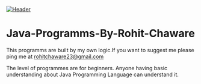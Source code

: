 [![Header](https://raw.githubusercontent.com/MartinHeinz/<OWNER>/<OWNER>/readme_header.png "Header")](https://some-url.dev/)
# Java-Programms-By-Rohit-Chaware
This programms are built by my own logic.If you want to suggest me please ping me at rohitchaware23@gmail.com 

The level of programmes are for beginners. Anyone having basic understanding about Java Programming Language can understand it.
